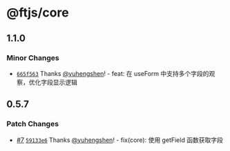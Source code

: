 # @ftjs/core

## 1.1.0

### Minor Changes

- [`665f563`](https://github.com/yuhengshen/ftjs/commit/665f563d8f0e51644684650c7988771204527118) Thanks [@yuhengshen](https://github.com/yuhengshen)! - feat: 在 useForm 中支持多个字段的观察，优化字段显示逻辑

## 0.5.7

### Patch Changes

- [#7](https://github.com/yuhengshen/ftjs/pull/7) [`59133e6`](https://github.com/yuhengshen/ftjs/commit/59133e616f883eec3609d82a31c08f1582b5d82d) Thanks [@yuhengshen](https://github.com/yuhengshen)! - fix(core): 使用 getField 函数获取字段

